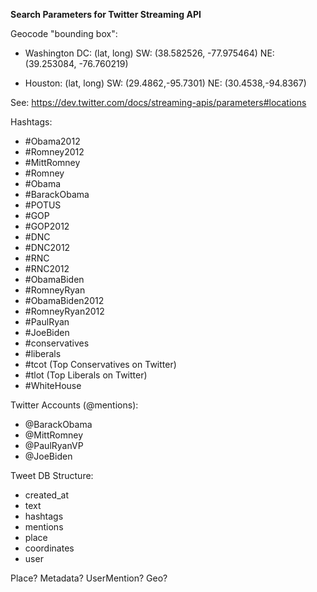 **Search Parameters for Twitter Streaming API**

Geocode "bounding box":
- Washington DC: 
(lat, long)
SW: (38.582526, -77.975464)
NE: (39.253084, -76.760219)

- Houston: 
(lat, long)
SW: (29.4862,-95.7301)
NE: (30.4538,-94.8367)

See: https://dev.twitter.com/docs/streaming-apis/parameters#locations

Hashtags:
- #Obama2012
- #Romney2012
- #MittRomney
- #Romney
- #Obama
- #BarackObama
- #POTUS
- #GOP
- #GOP2012
- #DNC
- #DNC2012
- #RNC
- #RNC2012
- #ObamaBiden
- #RomneyRyan
- #ObamaBiden2012
- #RomneyRyan2012
- #PaulRyan
- #JoeBiden
- #conservatives
- #liberals
- #tcot (Top Conservatives on Twitter)
- #tlot (Top Liberals on Twitter)
- #WhiteHouse

Twitter Accounts (@mentions):
- @BarackObama
- @MittRomney
- @PaulRyanVP
- @JoeBiden

Tweet DB Structure:
- created_at
- text
- hashtags
- mentions
- place
- coordinates
- user

Place? Metadata? UserMention? Geo?
